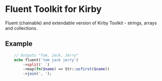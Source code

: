 # Fluent Toolkit for Kirby

Fluent (chainable) and extendable version of Kirby Toolkit - strings, arrays and collections.

## Example

```php
	// Outputs "Tom, Jack, Jerry"
	echo fluent('tom jack jerry')
		->split(' ')
		->map(fn($name) => Str::ucfirst($name))
		->join(', ');
```
